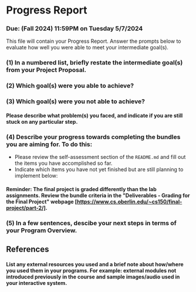 # Progress Report
### Due: (Fall 2024) 11:59PM on Tuesday 5/7/2024

This file will contain your Progress Report. Answer the prompts below to evaluate how well you were able to meet your intermediate goal(s).

### (1) In a numbered list, briefly restate the intermediate goal(s) from your Project Proposal.



### (2) Which goal(s) were you able to achieve?



### (3) Which goal(s) were you not able to achieve? 
#### Please describe what problem(s) you faced, and indicate if you are still stuck on any particular step.



### (4) Describe your progress towards completing the bundles you are aiming for. To do this:
* Please review the self-assessment section of the `README.md` and fill out the items you have accomplished so far.
* Indicate which items you have not yet finished but are still planning to implement below:


#### Reminder: The final project is graded differently than the lab assignments. Review the bundle criteria in the "Deliverables - Grading for the Final Project" webpage [https://www.cs.oberlin.edu/~cs150/final-project/part-2/]. 



### (5) In a few sentences, descibe your next steps in terms of your Program Overview.



## References
#### List any external resources you used and a brief note about how/where you used them in your programs. For example: external modules not introduced previously in the course and sample images/audio used in your interactive system. 
